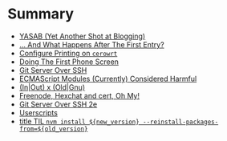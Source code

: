 # Summary

<!-- this could be generated -->

- [YASAB (Yet Another Shot at Blogging)](./yet-another-shot-at-blogging.md)
- [... And What Happens After The First Entry?](./and-what-happens-after-the-first-entry.md)
- [Configure Printing on `cerowrt`](./configure-printing-on-cerowrt.md)
- [Doing The First Phone Screen](./doing-the-first-phone-screen.md)
- [Git Server Over SSH](./git-server-over-ssh.md)
- [ECMAScript Modules (Currently) Considered Harmful](./es-modules-considered-harmful.md)
- [(In|Out) x (Old|Gnu)](./in-out-old-gnu.md)
- [Freenode, Hexchat and cert, Oh My!](./freenode-hexchat-and-cert.md)
- [Git Server Over SSH 2e](./git-server-over-ssh-2e.md)
- [Userscripts](./userscripts.md)
- [title TIL `nvm install ${new_version} --reinstall-packages-from=${old_version}`](./TIL-npm-reinstall-packages-from.md)
<!-- - [eman: Anatomy of a Hack](./eman.md) -->
<!-- - [Hiring Economics](./hiring-economics.md) -->
